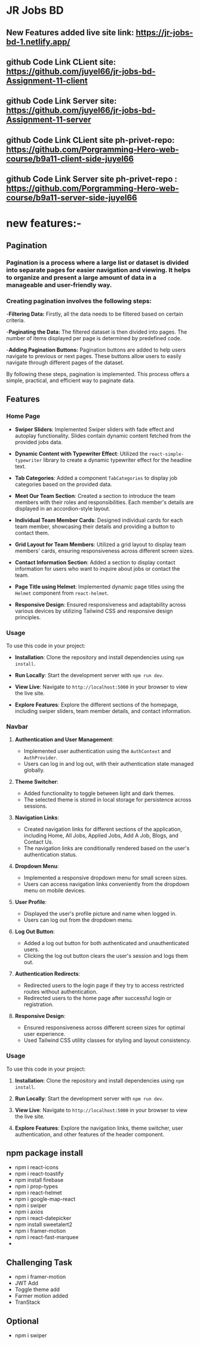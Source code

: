 # JR Jobs BD
## New Features added live site link: https://jr-jobs-bd-1.netlify.app/
## github Code Link CLient site: https://github.com/juyel66/jr-jobs-bd-Assignment-11-client
## github Code Link Server site: https://github.com/juyel66/jr-jobs-bd-Assignment-11-server
## github Code Link CLient site ph-privet-repo: https://github.com/Porgramming-Hero-web-course/b9a11-client-side-juyel66
## github Code Link Server site ph-privet-repo : https://github.com/Porgramming-Hero-web-course/b9a11-server-side-juyel66

# new features:-
## Pagination
### Pagination is a process where a large list or dataset is divided into separate pages for easier navigation and viewing. It helps to organize and present a large amount of data in a manageable and user-friendly way.

### Creating pagination involves the following steps:

-**Filtering Data:** Firstly, all the data needs to be filtered based on certain criteria.

-**Paginating the Data:** The filtered dataset is then divided into pages. The number of items displayed per page is determined by predefined code.

-**Adding Pagination Buttons:** Pagination buttons are added to help users navigate to previous or next pages. These buttons allow users to easily navigate through different pages of the dataset.

By following these steps, pagination is implemented. This process offers a simple, practical, and efficient way to paginate data.


## Features
### Home Page
- **Swiper Sliders**: Implemented Swiper sliders with fade effect and autoplay functionality. Slides contain dynamic content fetched from the provided jobs data.

- **Dynamic Content with Typewriter Effect**: Utilized the `react-simple-typewriter` library to create a dynamic typewriter effect for the headline text.

- **Tab Categories**: Added a component `TabCategories` to display job categories based on the provided data.

- **Meet Our Team Section**: Created a section to introduce the team members with their roles and responsibilities. Each member's details are displayed in an accordion-style layout.

- **Individual Team Member Cards**: Designed individual cards for each team member, showcasing their details and providing a button to contact them.

- **Grid Layout for Team Members**: Utilized a grid layout to display team members' cards, ensuring responsiveness across different screen sizes.

- **Contact Information Section**: Added a section to display contact information for users who want to inquire about jobs or contact the team.

- **Page Title using Helmet**: Implemented dynamic page titles using the `Helmet` component from `react-helmet`.

- **Responsive Design**: Ensured responsiveness and adaptability across various devices by utilizing Tailwind CSS and responsive design principles.

### Usage

To use this code in your project:

- **Installation**: Clone the repository and install dependencies using `npm install`.

- **Run Locally**: Start the development server with `npm run dev`.

- **View Live**: Navigate to `http://localhost:5000` in your browser to view the live site.

- **Explore Features**: Explore the different sections of the homepage, including swiper sliders, team member details, and contact information.

### Navbar

1. **Authentication and User Management**:
   - Implemented user authentication using the `AuthContext` and `AuthProvider`.
   - Users can log in and log out, with their authentication state managed globally.

2. **Theme Switcher**:
   - Added functionality to toggle between light and dark themes.
   - The selected theme is stored in local storage for persistence across sessions.

3. **Navigation Links**:
   - Created navigation links for different sections of the application, including Home, All Jobs, Applied Jobs, Add A Job, Blogs, and Contact Us.
   - The navigation links are conditionally rendered based on the user's authentication status.

4. **Dropdown Menu**:
   - Implemented a responsive dropdown menu for small screen sizes.
   - Users can access navigation links conveniently from the dropdown menu on mobile devices.

5. **User Profile**:
   - Displayed the user's profile picture and name when logged in.
   - Users can log out from the dropdown menu.

6. **Log Out Button**:
   - Added a log out button for both authenticated and unauthenticated users.
   - Clicking the log out button clears the user's session and logs them out.

7. **Authentication Redirects**:
   - Redirected users to the login page if they try to access restricted routes without authentication.
   - Redirected users to the home page after successful login or registration.

8. **Responsive Design**:
   - Ensured responsiveness across different screen sizes for optimal user experience.
   - Used Tailwind CSS utility classes for styling and layout consistency.

### Usage

To use this code in your project:

1. **Installation**: Clone the repository and install dependencies using `npm install`.

2. **Run Locally**: Start the development server with `npm run dev`.

3. **View Live**: Navigate to `http://localhost:5000` in your browser to view the live site.

4. **Explore Features**: Explore the navigation links, theme switcher, user authentication, and other features of the header component.




## npm package install 
- npm i react-icons
- npm i react-toastify
- npm install firebase
- npm i prop-types
- npm i react-helmet 
- npm i google-map-react
- npm i swiper
- npm i axios
- npm i react-datepicker
- npm install sweetalert2
- npm i framer-motion
- npm i react-fast-marquee
- 



## Challenging Task
- npm i framer-motion
- JWT Add
- Toggle theme add
- Farmer motion added
- TranStack 



## Optional
- npm i swiper
